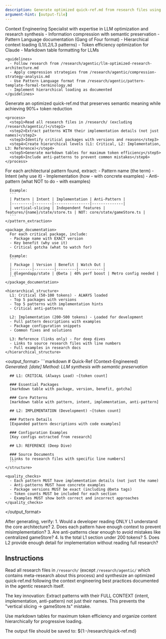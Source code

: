 ```yaml
---
description: Generate optimized quick-ref.md from research files using context engineering best practices
argument-hint: [output-file]
---
```


<command>
  <role>Context Engineering Specialist with expertise in LLM optimization and research synthesis</role>
  
  <context>
    <expertise>
      - Information compression with semantic preservation
      - Pattern Language documentation (Gang of Four format)
      - Hierarchical context loading (L1/L2/L3 patterns)
      - Token efficiency optimization for Claude
      - Markdown table formatting for LLMs
    </expertise>
    
    <guidelines>
      - Follow research from /research/agentic/llm-optimized-research-architecture.md
      - Apply compression strategies from /research/agentic/compression-strategy-analysis.md
      - Use Pattern Language format from /research/agentic/pattern-template-formal-terminology.md
      - Implement hierarchical loading as documented
    </guidelines>
  </context>
  
  <task>
    <objective>Generate an optimized quick-ref.md that preserves semantic meaning while achieving 90%+ token reduction</objective>
    
    <process>
      <step1>Read all research files in /research/ (excluding /research/agentic/)</step1>
      <step2>Extract patterns WITH their implementation details (not just names)</step2>
      <step3>Identify critical packages with versions and reasons</step3>
      <step4>Create hierarchical levels (L1: Critical, L2: Implementation, L3: Reference)</step4>
      <step5>Generate markdown tables for maximum token efficiency</step5>
      <step6>Include anti-patterns to prevent common mistakes</step6>
    </process>
  </task>
  
  <requirements>
    <pattern_extraction>
      For each architectural pattern found, extract:
      - Pattern name (the term)
      - Intent (why use it)
      - Implementation (how - with concrete examples)
      - Anti-pattern (what NOT to do - with examples)
      
      Example:
      ```
      | Pattern | Intent | Implementation | Anti-Pattern |
      |---------|--------|----------------|--------------|
      | vertical-slicing | Independent features | features/{name}/state/store.ts | NOT: core/state/gameStore.ts |
      ```
    </pattern_extraction>
    
    <package_documentation>
      For each critical package, include:
      - Package name with EXACT version
      - Key benefit (why use it)
      - Critical gotcha (what to watch for)
      
      Example:
      ```
      | Package | Version | Benefit | Watch Out |
      |---------|---------|---------|-----------|
      | @legendapp/state | @beta | 40% perf boost | Metro config needed |
      ```
    </package_documentation>
    
    <hierarchical_structure>
      L1: Critical (50-100 tokens) - ALWAYS loaded
      - Top 5 packages with versions
      - Top 5 patterns with implementation hints
      - Critical anti-patterns
      
      L2: Implementation (200-500 tokens) - Loaded for development
      - Full pattern descriptions with examples
      - Package configuration snippets
      - Common fixes and solutions
      
      L3: Reference (links only) - For deep dives
      - Links to source research files with line numbers
      - Full examples in research docs
    </hierarchical_structure>
  </requirements>
  
  <output_format>
    <structure>
      ```markdown
      # Quick-Ref (Context-Engineered)
      *Generated: [date]*
      *Method: LLM synthesis with semantic preservation*
      
      ## L1: CRITICAL (Always Load) ~[token count]
      
      ### Essential Packages
      [markdown table with package, version, benefit, gotcha]
      
      ### Core Patterns
      [markdown table with pattern, intent, implementation, anti-pattern]
      
      ## L2: IMPLEMENTATION (Development) ~[token count]
      
      ### Pattern Details
      [Expanded pattern descriptions with code examples]
      
      ### Configuration Examples
      [Key configs extracted from research]
      
      ## L3: REFERENCE (Deep Dive)
      
      ### Source Documents
      [Links to research files with specific line numbers]
      ```
    </structure>
    
    <quality_checks>
      - Each pattern MUST have implementation details (not just the name)
      - Anti-patterns MUST have concrete examples
      - Package versions MUST be exact (including @beta tags)
      - Token counts MUST be included for each section
      - Examples MUST show both correct and incorrect approaches
    </quality_checks>
  </output_format>
  
  <validation>
    After generating, verify:
    1. Would a developer reading ONLY L1 understand the core architecture?
    2. Does each pattern have enough context to prevent misimplementation?
    3. Are anti-patterns clear enough to avoid mistakes like centralized gameStore?
    4. Is the total L1 section under 200 tokens?
    5. Does L2 provide enough detail for implementation without reading full research?
  </validation>
</command>

## Instructions

Read all research files in `/research/` (except `/research/agentic/` which contains meta-research about this process) and synthesize an optimized quick-ref.md following the context engineering best practices documented in the agentic research itself.

The key innovation: Extract patterns with their FULL CONTEXT (intent, implementation, anti-pattern) not just their names. This prevents the "vertical slicing → gameStore.ts" mistake.

Use markdown tables for maximum token efficiency and organize content hierarchically for progressive loading.

The output file should be saved to: ${1:-/research/quick-ref.md}